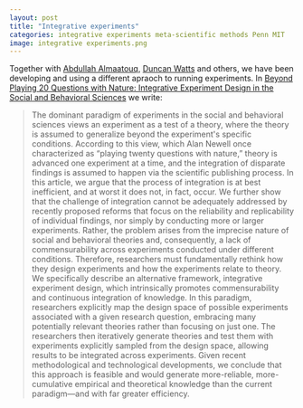 ```yaml
---
layout: post
title: "Integrative experiments"
categories: integrative experiments meta-scientific methods Penn MIT 
image: integrative experiments.png
---
```


Together with [Abdullah Almaatouq](http://amaatouq.io/), [Duncan Watts](https://css.seas.upenn.edu/people/duncan-watts/) and others, we have been developing and using a different apraoch to running experiments. In [Beyond Playing 20 Questions with Nature: Integrative Experiment Design in the Social and Behavioral Sciences](https://doi.org/10.1017/S0140525X22002874) we write:

> The dominant paradigm of experiments in the social and behavioral sciences views an experiment as a test of a theory, where the theory is assumed to generalize beyond the experiment's specific conditions. According to this view, which Alan Newell once characterized as “playing twenty questions with nature,” theory is advanced one experiment at a time, and the integration of disparate findings is assumed to happen via the scientific publishing process. In this article, we argue that the process of integration is at best inefficient, and at worst it does not, in fact, occur. We further show that the challenge of integration cannot be adequately addressed by recently proposed reforms that focus on the reliability and replicability of individual findings, nor simply by conducting more or larger experiments. Rather, the problem arises from the imprecise nature of social and behavioral theories and, consequently, a lack of commensurability across experiments conducted under different conditions. Therefore, researchers must fundamentally rethink how they design experiments and how the experiments relate to theory. We specifically describe an alternative framework, integrative experiment design, which intrinsically promotes commensurability and continuous integration of knowledge. In this paradigm, researchers explicitly map the design space of possible experiments associated with a given research question, embracing many potentially relevant theories rather than focusing on just one. The researchers then iteratively generate theories and test them with experiments explicitly sampled from the design space, allowing results to be integrated across experiments. Given recent methodological and technological developments, we conclude that this approach is feasible and would generate more-reliable, more-cumulative empirical and theoretical knowledge than the current paradigm—and with far greater efficiency.